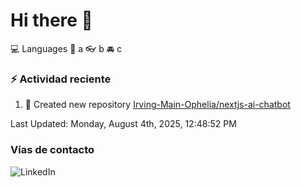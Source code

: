 # Hi there 👋

:computer: Languages
:pencil: a
:eyeglasses: b
:oncoming_automobile: c

### :zap: Actividad reciente
<!--RECENT_ACTIVITY:start-->
1. 📔 Created new repository [Irving-Main-Ophelia/nextjs-ai-chatbot](https://github.com/Irving-Main-Ophelia/nextjs-ai-chatbot)<br>
<!--RECENT_ACTIVITY:end-->
<!--RECENT_ACTIVITY:last_update-->
Last Updated: Monday, August 4th, 2025, 12:48:52 PM
<!--RECENT_ACTIVITY:last_update_end-->

### Vías de contacto

![LinkedIn](https://www.linkedin.com/in/irving-hernández-226846205/)
